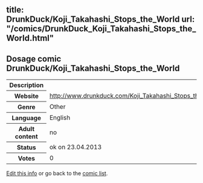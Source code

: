 title: DrunkDuck/Koji_Takahashi_Stops_the_World
url: "/comics/DrunkDuck_Koji_Takahashi_Stops_the_World.html"
---
Dosage comic DrunkDuck/Koji_Takahashi_Stops_the_World
-----------------------------------------

<p id="msg"></p>
<script type="text/javascript">
if (window.location.search === '?edit_info_mail=sent_ok') {
  var elem = document.getElementById("msg");
  elem.innerHTML = 'Edited information sucessfully sent.';
  elem.className = 'ok';
}
</script>
<table class="comicinfo">
<tr>
<th>Description</th><td></td>
</tr>
<tr>
<th>Website</th><td><a href="http://www.drunkduck.com/Koji_Takahashi_Stops_the_World/">http://www.drunkduck.com/Koji_Takahashi_Stops_the_World/</a></td>
</tr>
<tr>
<th>Genre</th><td>Other</td>
</tr>
<tr>
<th>Language</th><td>English</td>
</tr>
<tr>
<th>Adult content</th><td>no</td>
</tr>
<tr>
<th>Status</th><td>ok on 23.04.2013</td>
</tr>
<tr>
<th>Votes</th><td>0</td>
</tr>
</table>

[Edit this info](DrunkDuck_Koji_Takahashi_Stops_the_World_edit.html) or go back to the [comic list](../comic-index.html).
